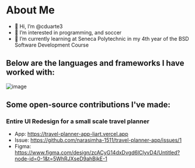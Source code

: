 # About Me
- 👋 Hi, I’m @cduarte3
- 👀 I’m interested in programming, and soccer
- 🌱 I’m currently learning at Seneca Polytechnic in my 4th year of the BSD Software Development Course

Below are the languages and frameworks I have worked with:
--
![image](https://github.com/cduarte3/cduarte3/assets/97495088/3e784d51-c58d-4d7f-9b5b-a4c8d328ab81)


<!---
cduarte3/cduarte3 is a ✨ special ✨ repository because its `README.md` (this file) appears on your GitHub profile.
You can click the Preview link to take a look at your changes.
--->

## Some open-source contributions I've made:
### Entire UI Redesign for a small scale travel planner
- App: https://travel-planner-app-liart.vercel.app
- Issue: https://github.com/narasimha-1511/travel-planner-app/issues/1
- Figma: https://www.figma.com/design/zcACyG14dxDvgd6lClyvD4/Untitled?node-id=0-1&t=5WhRJXseD9ahBjkE-1
